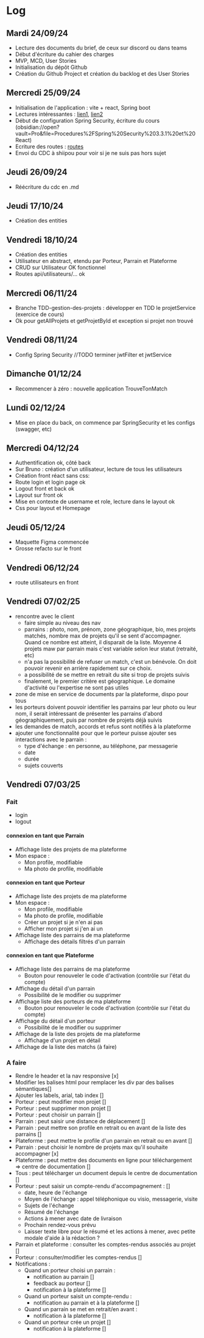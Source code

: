 # Log

## Mardi 24/09/24
- Lecture des documents du brief, de ceux sur discord ou dans teams
- Début d'écriture du cahier des charges
- MVP, MCD, User Stories
- Initialisation du dépôt Github
- Création du Github Project et création du backlog et des User Stories

## Mercredi 25/09/24
- Initialisation de l'application : vite + react, Spring boot
- Lectures intéressantes : [lien1](https://vectorlinux.com/spring-security-login-page-with-react/), [lien2](https://mossaabfrifita.github.io/docs/Spring%20Framework/spring)
- Début de configuration Spring Security, écriture du cours (obsidian://open?vault=Pro&file=Procedures%2FSpring%20Security%203.3.1%20et%20React)
- Ecriture des routes : [routes](../routes.md)
- Envoi du CDC à shiipou pour voir si je ne suis pas hors sujet

## Jeudi 26/09/24
- Réécriture du cdc en .md

## Jeudi 17/10/24
- Création des entities

## Vendredi 18/10/24
- Création des entities
- Utilisateur en abstract, etendu par Porteur, Parrain et Plateforme
- CRUD sur Utilisateur OK fonctionnel
- Routes api/utilisateurs/... ok

## Mercredi 06/11/24
- Branche TDD-gestion-des-projets : développer en TDD le projetService (exercice de cours)
- Ok pour getAllProjets et getProjetById et exception si projet non trouvé

## Vendredi 08/11/24
- Config Spring Security //TODO terminer jwtFilter et jwtService

## Dimanche 01/12/24
- Recommencer à zéro : nouvelle application TrouveTonMatch

## Lundi 02/12/24
- Mise en place du back, on commence par SpringSecurity et les configs (swagger, etc)

## Mercredi 04/12/24
- Authentification ok, côté back
- Sur Bruno : création d'un utilisateur, lecture de tous les utilisateurs
- Création front réact sans css: 
- Route login et login page ok
- Logout front et back ok
- Layout sur front ok
- Mise en contexte de username et role, lecture dans le layout ok
- Css pour layout et Homepage

## Jeudi 05/12/24
- Maquette Figma commencée
- Grosse refacto sur le front

## Vendredi 06/12/24
- route utilisateurs en front

## Vendredi 07/02/25
- rencontre avec le client
  - faire simple au niveau des nav
  - parrains : photo, nom, prénom, zone géographique, bio, mes projets matchés, nombre max de projets qu'il se sent d'accompagner. Quand ce nombre est atteint, il disparait de la liste. Moyenne 4 projets maw par parrain mais c'est variable selon leur statut (retraité, etc)
  - n'a pas la possibilité de refuser un match, c'est un bénévole. On doit pouvoir revenir en arrière rapidement sur ce choix.
  - a possibilité de se mettre en retrait du site si trop de projets suivis
  - finalement, le premier critère est géographique. Le domaine d'activité ou l'expertise ne sont pas utiles
- zone de mise en service de documents par la plateforme, dispo pour tous 
- les porteurs doivent pouvoir identifier les parrains par leur photo ou leur nom, il serait intéressant de présenter les parrains d'abord géographiquement, puis par nombre de projets déjà suivis
- les demandes de match, accords et refus sont notifiés à la plateforme
- ajouter une fonctionnalité pour que le porteur puisse ajouter ses interactions avec le parrain : 
  - type d'échange : en personne, au téléphone, par messagerie
  - date
  - durée
  - sujets couverts

## Vendredi 07/03/25

### Fait
- login
- logout

#### connexion en tant que Parrain
  - Affichage liste des projets de ma plateforme
  - Mon espace :
    - Mon profile, modifiable
    - Ma photo de profile, modifiable 
#### connexion en tant que Porteur
- Affichage liste des projets de ma plateforme
- Mon espace :
  - Mon profile, modifiable
  - Ma photo de profile, modifiable
  - Créer un projet si je n'en ai pas
  - Afficher mon projet si j'en ai un
- Affichage liste des parrains de ma plateforme
  - Affichage des détails filtrés d'un parrain
#### connexion en tant que Plateforme
- Affichage liste des parrains de ma plateforme
  - Bouton pour renouveler le code d'activation (contrôle sur l'état du compte)
- Affichage du détail d'un parrain
  - Possibilité de le modifier ou supprimer
- Affichage liste des porteurs de ma plateforme
  - Bouton pour renouveler le code d'activation (contrôle sur l'état du compte)
- Affichage du détail d'un porteur
  - Possibilité de le modifier ou supprimer
- Affichage de la liste des projets de ma plateforme
  - Affichage d'un projet en détail
- Affichage de la liste des matchs (à faire)

### A faire
- Rendre le header et la nav responsive [x]
- Modifier les balises html pour remplacer les div par des balises sémantiques[]
- Ajouter les labels, arial, tab index []
- Porteur : peut modifier mon projet []
- Porteur : peut supprimer mon projet []
- Porteur : peut choisir un parrain []
- Parrain : peut saisir une distance de déplacement []
- Parrain : peut mettre son profile en retrait ou en avant de la liste des parrains []
- Plateforme : peut mettre le profile d'un parrain en retrait ou en avant []
- Parrain : peut choisir le nombre de projets max qu'il souhaite accompagner [x]
- Plateforme : peut mettre des documents en ligne pour téléchargement => centre de documentation []
- Tous : peut télécharger un document depuis le centre de documentation []
- Porteur : peut saisir un compte-rendu d'accompagnement : []
  - date, heure de l'échange
  - Moyen de l'échange : appel téléphonique ou visio, messagerie, visite
  - Sujets de l'échange
  - Résumé de l'échange
  - Actions à mener avec date de livraison
  - Prochain rendez-vous prévu
  - Laisser texte libre pour le résumé et les actions à mener, avec petite modale d'aide à la rédaction ?
- Parrain et plateforme : consulter les comptes-rendus associés au projet []
- Porteur : consulter/modifier les comptes-rendus []
- Notifications : 
  - Quand un porteur choisi un parrain :
    - notification au parrain []
    - feedback au porteur []
    - notification à la plateforme []
  - Quand un porteur saisit un compte-rendu :
    - notification au parrain et à la plateforme []
  - Quand un parrain se met en retrait/en avant :
    - notification à la plateforme []
  - Quand un porteur crée un projet []
    - notification à la plateforme []

